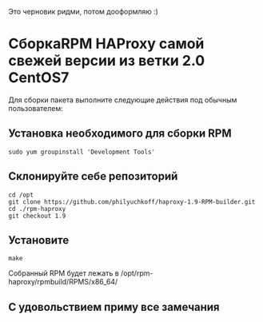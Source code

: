 Это черновик ридми, потом дооформляю :)

# СборкаRPM HAProxy самой свежей версии из ветки 2.0 CentOS7

Для сборки пакета выполните следующие действия под обычным пользователем:

## Установка необходимого для сборки  RPM

    sudo yum groupinstall 'Development Tools'

## Склонируйте себе репозиторий

    cd /opt
    git clone https://github.com/philyuchkoff/haproxy-1.9-RPM-builder.git
    cd ./rpm-haproxy
    git checkout 1.9

## Установите
    make
    
Собранный RPM будет лежать в /opt/rpm-haproxy/rpmbuild/RPMS/x86_64/

## С удовольствием приму все замечания
